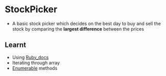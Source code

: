 # StockPicker
* A basic stock picker which decides on the best day to buy and sell the stock by comparing the **largest difference** between the prices 

## Learnt
* Using [Ruby_docs](https://ruby-doc.org/3.2.2/)
* Iterating through array
* [Enumerable](https://ruby-doc.org/3.2.2/Enumerable.html) methods 
